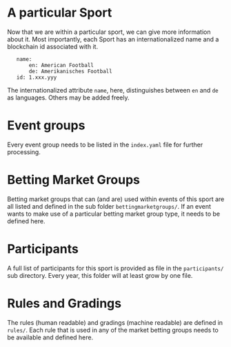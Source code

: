 # A particular Sport

Now that we are within a particular sport, we can give more information
about it. Most importantly, each Sport has an internationalized name
and a blockchain id associated with it.

```
   name:
       en: American Football
       de: Amerikanisches Football 
   id: 1.xxx.yyy
```

The internationalized attribute `name`, here, distinguishes between `en`
and `de` as languages. Others may be added freely.

# Event groups

Every event group needs to be listed in the `index.yaml` file for
further processing.

# Betting Market Groups

Betting market groups that can (and are) used within events of this
sport are all listed and defined in the sub folder `bettingmarketgroups/`.
If an event wants to make use of a particular betting market group type,
it needs to be defined here.

# Participants

A full list of participants for this sport is provided as file in the
`participants/` sub directory. Every year, this folder will at least
grow by one file.

# Rules and Gradings

The rules (human readable) and gradings (machine readable) are defined
in `rules/`. Each rule that is used in any of the market betting groups
needs to be available and defined here.
